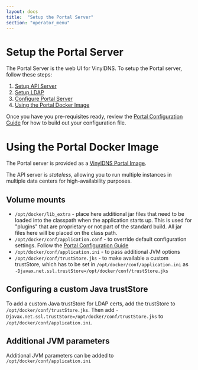 ```yaml
---
layout: docs
title:  "Setup the Portal Server"
section: "operator_menu"
---
```


# Setup the Portal Server
The Portal Server is the web UI for VinylDNS.  To setup the Portal server, follow these steps:

1. [Setup API Server](setup-api.md)
1. [Setup LDAP](setup-ldap.md)
1. [Configure Portal Server](config-portal.md)
1. [Using the Portal Docker Image](#using-the-portal-docker-image)

Once you have you pre-requisites ready, review the [Portal Configuration Guide](config-portal.md) for how to build out
your configuration file.

# Using the Portal Docker Image
The Portal server is provided as a [VinylDNS Portal Image](https://hub.docker.com/r/vinyldns/portal/).

The API server is _stateless_, allowing you to run multiple instances in multiple data centers for high-availability
purposes.

## Volume mounts
* `/opt/docker/lib_extra` - place here additional jar files that need to be loaded into the classpath when the application starts up.
This is used for "plugins" that are proprietary or not part of the standard build.  All jar files here will be placed on the class path.
* `/opt/docker/conf/application.conf` - to override default configuration settings.  Follow the [Portal Configuration Guide](config-portal.md)
* `/opt/docker/conf/application.ini` - to pass additional JVM options
* `/opt/docker/conf/trustStore.jks` - to make available a custom trustStore, which has to be set in `/opt/docker/conf/application.ini` as `-Djavax.net.ssl.trustStore=/opt/docker/conf/trustStore.jks`

## Configuring a custom Java trustStore
To add a custom Java trustStore for LDAP certs, add the trustStore to `/opt/docker/conf/trustStore.jks`.
 Then add `-Djavax.net.ssl.trustStore=/opt/docker/conf/trustStore.jks` to `/opt/docker/conf/application.ini`.

## Additional JVM parameters
Additional JVM parameters can be added to `/opt/docker/conf/application.ini`
